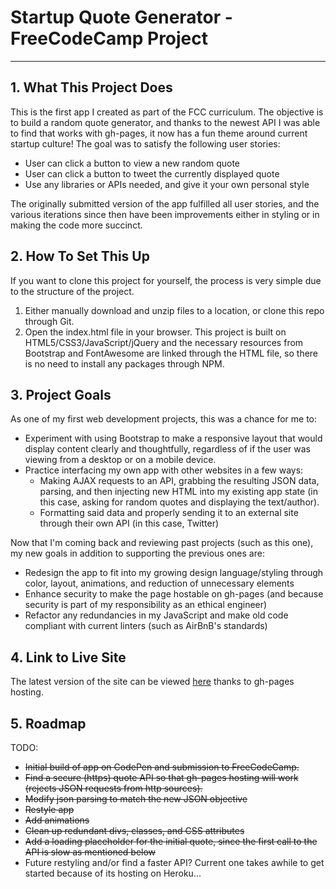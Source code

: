 # Startup Quote Generator - FreeCodeCamp Project
---
## 1. What This Project Does
This is the first app I created as part of the FCC curriculum. The objective is to build a random quote generator, and thanks to the newest API I was able to find that works with gh-pages, it now has a fun theme around current startup culture! The goal was to satisfy the following user stories:

* User can click a button to view a new random quote
* User can click a button to tweet the currently displayed quote
* Use any libraries or APIs needed, and give it your own personal style

The originally submitted version of the app fulfilled all user stories, and the various iterations since then have been improvements either in styling or in making the code more succinct.

## 2. How To Set This Up
If you want to clone this project for yourself, the process is very simple due to the structure of the project.

1. Either manually download and unzip files to a location, or clone this repo through Git.
2. Open the index.html file in your browser. This project is built on HTML5/CSS3/JavaScript/jQuery and the necessary resources from Bootstrap and FontAwesome are linked through the HTML file, so there is no need to install any packages through NPM.

## 3. Project Goals
As one of my first web development projects, this was a chance for me to:

* Experiment with using Bootstrap to make a responsive layout that would display content clearly and thoughtfully, regardless of if the user was viewing from a desktop or on a mobile device.
* Practice interfacing my own app with other websites in a few ways:
    * Making AJAX requests to an API, grabbing the resulting JSON data, parsing, and then injecting new HTML into my existing app state (in this case, asking for random quotes and displaying the text/author).
    * Formatting said data and properly sending it to an external site through their own API (in this case, Twitter)

Now that I'm coming back and reviewing past projects (such as this one), my new goals in addition to supporting the previous ones are:

* Redesign the app to fit into my growing design language/styling through color, layout, animations, and reduction of unnecessary elements
* Enhance security to make the page hostable on gh-pages (and because security is part of my responsibility as an ethical engineer)
* Refactor any redundancies in my JavaScript and make old code compliant with current linters (such as AirBnB's standards)

## 4. Link to Live Site
The latest version of the site can be viewed [here](https://stern-shawn.github.io/FCC-quoteGenerator/) thanks to gh-pages hosting.

## 5. Roadmap
TODO:

* ~~Initial build of app on CodePen and submission to FreeCodeCamp.~~
* ~~Find a secure (https) quote API so that gh-pages hosting will work (rejects JSON requests from http sources).~~
* ~~Modify json parsing to match the new JSON objective~~
* ~~Restyle app~~
* ~~Add animations~~
* ~~Clean up redundant divs, classes, and CSS attributes~~
* ~~Add a loading placeholder for the initial quote, since the first call to the API is slow as mentioned below~~
* Future restyling and/or find a faster API? Current one takes awhile to get started because of its hosting on Heroku...
